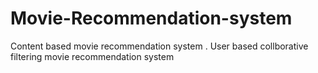 # Movie-Recommendation-system
Content based movie recommendation system .
User based collborative filtering movie recommendation system
